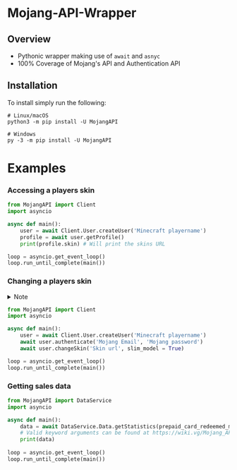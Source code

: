 # Mojang-API-Wrapper
## Overview
* Pythonic wrapper making use of `await` and `asnyc`
* 100% Coverage of Mojang's API and Authentication API

## Installation
To install simply run the following:
```
# Linux/macOS
python3 -m pip install -U MojangAPI

# Windows
py -3 -m pip install -U MojangAPI
```
# Examples
### Accessing a players skin
```python
from MojangAPI import Client
import asyncio

async def main():
    user = await Client.User.createUser('Minecraft playername')
    profile = await user.getProfile()
    print(profile.skin) # Will print the skins URL

loop = asyncio.get_event_loop()
loop.run_until_complete(main())
```


### Changing a players skin
<details><summary>Note</summary>
<p>
Please note that Mojang's API may not trust your IP. To check if this is the case run the following code:

```python
from MojangAPI import Client
import asyncio

async def main():
    user = await Client.User.createUser('Minecraft playername')
    await user.authenticate('Mojang Email', 'Mojang password')
    check = await user.checkForSecurityQuestions() 
    # Will return True if the IP is untrusted else False

loop = asyncio.get_event_loop()
loop.run_until_complete(main())
```

If your IP is untrusted you can complete security challenges to become trusted (I believe you only need to do this once). To get the security questions your Mojang account will need them active (refer to https://help.minecraft.net/hc/en-us/articles/360034686852-Resetting-Security-Questions). After which run `questions = await user.getSecurityQuestions()` to get the questions, and then `await user.sendSecurityAnswers(answers)` with the answers in the form refered to in the API's documentation (https://wiki.vg/Mojang_API#Send_back_the_answers).
</p>
</details>

```python
from MojangAPI import Client
import asyncio

async def main():
    user = await Client.User.createUser('Minecraft playername')
    await user.authenticate('Mojang Email', 'Mojang password')
    await user.changeSkin('Skin url', slim_model = True)

loop = asyncio.get_event_loop()
loop.run_until_complete(main())
```

### Getting sales data
```python
from MojangAPI import DataService
import asyncio

async def main():
    data = await DataService.Data.getStatistics(prepaid_card_redeemed_minecraft=True)
    # Valid keyword arguments can be found at https://wiki.vg/Mojang_API#Payload_4
    print(data)
    
loop = asyncio.get_event_loop()
loop.run_until_complete(main())
```
